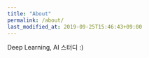 ```yaml
---
title: "About"
permalink: /about/
last_modified_at: 2019-09-25T15:46:43+09:00
---
```


Deep Learning, AI 스터디 :)